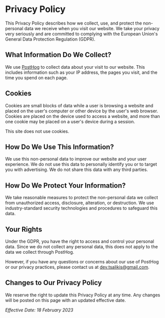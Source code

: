 # Privacy Policy

This Privacy Policy describes how we collect, use, and protect the non-personal data we receive when you visit our website. We take your privacy very seriously and are committed to complying with the European Union's General Data Protection Regulation (GDPR).

## What Information Do We Collect?

We use [PostHog](https://posthog.com) to collect data about your visit to our website. This includes information such as your IP address, the pages you visit, and the time you spend on each page.

## Cookies

Cookies are small blocks of data while a user is browsing a website and placed on the user's computer or other device by the user's web browser. Cookies are placed on the device used to access a website, and more than one cookie may be placed on a user's device during a session.

This site does not use cookies.

## How Do We Use This Information?

We use this non-personal data to improve our website and your user experience. We do not use this data to personally identify you or to target you with advertising. We do not share this data with any third parties.

## How Do We Protect Your Information?

We take reasonable measures to protect the non-personal data we collect from unauthorized access, disclosure, alteration, or destruction. We use industry-standard security technologies and procedures to safeguard this data.

## Your Rights

Under the GDPR, you have the right to access and control your personal data. Since we do not collect any personal data, this does not apply to the data we collect through PostHog. 

However, if you have any questions or concerns about our use of PostHog or our privacy practices, please contact us at dev.tsalikis@gmail.com. 

## Changes to Our Privacy Policy

We reserve the right to update this Privacy Policy at any time. Any changes will be posted on this page with an updated effective date.

*Effective Date: 18 February 2023*

